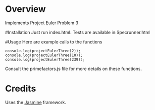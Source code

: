 # Overview
Implements Project Euler Problem 3

#Installation
Just run index.html.  Tests are available in Specrunner.html

#Usage
Here are example calls to the functions
```
console.log(projectEulerThree(2));
console.log(projectEulerThree(10));
console.log(projectEulerThree(239));
```

Consult the primefactors.js file for more details on these functions.

# Credits

Uses the [Jasmine](http://jasmine.github.io/) framework.
